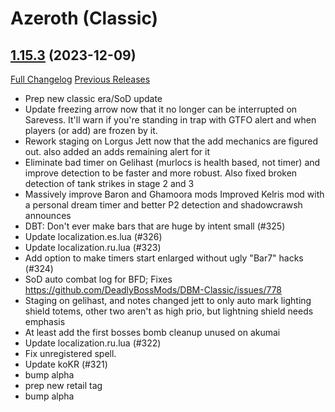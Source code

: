 # <DBM Mod> Azeroth (Classic)

## [1.15.3](https://github.com/DeadlyBossMods/DBM-Classic/tree/1.15.3) (2023-12-09)
[Full Changelog](https://github.com/DeadlyBossMods/DBM-Classic/compare/1.15.2...1.15.3) [Previous Releases](https://github.com/DeadlyBossMods/DBM-Classic/releases)

- Prep new classic era/SoD update  
- Update freezing arrow now that it no longer can be interrupted on Sarevess. It'll warn if you're standing in trap with GTFO alert and when players (or add) are frozen by it.  
- Rework staging on Lorgus Jett now that the add mechanics are figured out. also added an adds remaining alert for it  
- Eliminate bad timer on Gelihast (murlocs is health based, not timer) and improve detection to be faster and more robust. Also fixed broken detection of tank strikes in stage 2 and 3  
- Massively improve Baron and Ghamoora mods Improved Kelris mod with a personal dream timer and better P2 detection and shadowcrawsh announces  
- DBT: Don't ever make bars that are huge by intent small (#325)  
- Update localization.es.lua (#326)  
- Update localization.ru.lua (#323)  
- Add option to make timers start enlarged without ugly \"Bar7\" hacks (#324)  
- SoD auto combat log for BFD; Fixes https://github.com/DeadlyBossMods/DBM-Classic/issues/778  
- Staging on gelihast, and notes changed jett to only auto mark lighting shield totems, other two aren't as high prio, but lightning shield needs emphasis  
- At least add the first bosses bomb cleanup unused on akumai  
- Update localization.ru.lua (#322)  
- Fix unregistered spell.  
- Update koKR (#321)  
- bump alpha  
- prep new retail tag  
- bump alpha  
